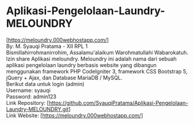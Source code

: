 # Aplikasi-Pengelolaan-Laundry-MELOUNDRY
[https://meloundry.000webhostapp.com/] <br> 
By: M. Syauqi Pratama - XII RPL 1 <br> 
Bismillahirrohmanirrohim, Assalamu'alaikum Warohmatullahi Wabarokatuh. Izin share Aplikasi meloundry. Meloundry ini adalah nama dari sebuah aplikasi pengelolaan laundry berbasis website yang dibangun menggunakan framework PHP CodeIgniter 3, framework CSS Bootstrap 5, jQuery + Ajax, dan Database MariaDB / MySQL. <br> 
Berikut data untuk login (admin) <br>
Username: syauqi <br>
Password: admin123 <br> 
Link Repository: [https://github.com/SyauqiPratama/Aplikasi-Pengelolaan-Laundry-MELOUNDRY.git] <br>
Link Website: [https://meloundry.000webhostapp.com/]
